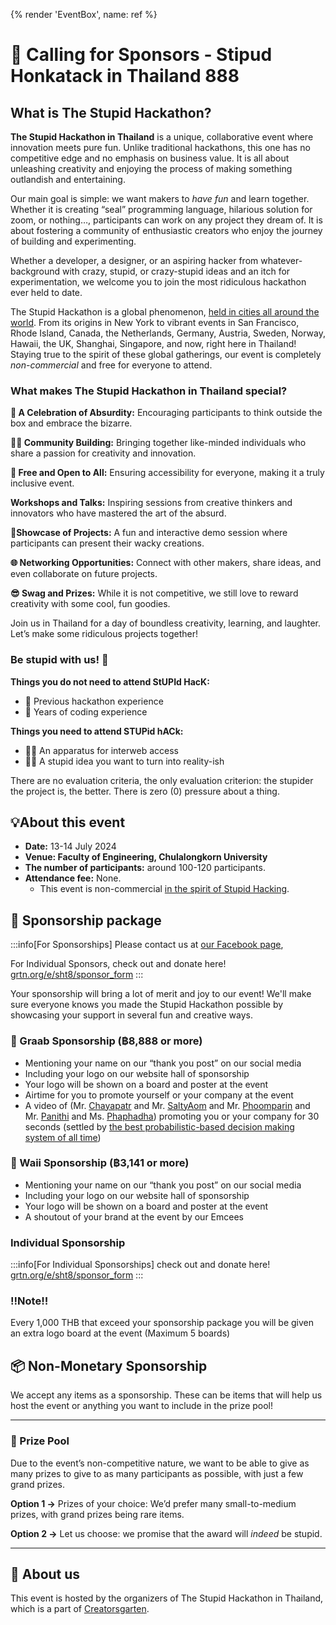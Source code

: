 {% render 'EventBox', name: ref %}

# 🤝 Calling for Sponsors - Stipud Honkatack in Thailand 888

## What is The Stupid Hackathon?

**The Stupid Hackathon in Thailand** is a unique, collaborative event where innovation meets pure fun. Unlike traditional hackathons, this one has no competitive edge and no emphasis on business value. It is all about unleashing creativity and enjoying the process of making something outlandish and entertaining.

Our main goal is simple: we want makers to *have fun* and learn together. Whether it is creating “seal” programming language, hilarious solution for zoom, or nothing…, participants can work on any project they dream of. It is about fostering a community of enthusiastic creators who enjoy the journey of building and experimenting.

Whether a developer, a designer, or an aspiring hacker from whatever-background with crazy, stupid, or crazy-stupid ideas and an itch for experimentation, we welcome you to join the most ridiculous hackathon ever held to date.

The Stupid Hackathon is a global phenomenon, [held in cities all around the world](https://gist.github.com/cheeaun/c3fe6cbb11aef1e146a3474dccf63b87). From its origins in New York to vibrant events in San Francisco, Rhode Island, Canada, the Netherlands, Germany, Austria, Sweden, Norway, Hawaii, the UK, Shanghai, Singapore, and now, right here in Thailand! Staying true to the spirit of these global gatherings, our event is completely *non-commercial* and free for everyone to attend.

### What makes The Stupid Hackathon in Thailand special?

**🎉 A Celebration of Absurdity:** Encouraging participants to think outside the box and embrace the bizarre.

**👩‍🔬 Community Building:** Bringing together like-minded individuals who share a passion for creativity and innovation.

**👐 Free and Open to All:** Ensuring accessibility for everyone, making it a truly inclusive event.

**Workshops and Talks:** Inspiring sessions from creative thinkers and innovators who have mastered the art of the absurd.

**🧾Showcase of Projects:** A fun and interactive demo session where participants can present their wacky creations.

**🌐 Networking Opportunities:** Connect with other makers, share ideas, and even collaborate on future projects.

**😎 Swag and Prizes:** While it is not competitive, we still love to reward creativity with some cool, fun goodies.

Join us in Thailand for a day of boundless creativity, learning, and laughter. Let’s make some ridiculous projects together!

### **Be stupid with us! 🤪**

**Things you do not need to attend StUPId HacK:**

- 🙅‍️️ Previous hackathon experience
- 🙅‍️ Years of coding experience

**Things you need to attend STUPid hACk:**

- 🙆‍♀️ An apparatus for interweb access
- 🙆‍♀️ A stupid idea you want to turn into reality-ish

There are no evaluation criteria, the only evaluation criterion: the stupider the project is, the better. There is zero (0) pressure about a thing.

## 💡About this event

- **Date:** 13-14 July 2024
- **Venue: Faculty of Engineering, Chulalongkorn University**
- **The number of participants:** around 100-120 participants.
- **Attendance fee:** None.
    - This event is non-commercial [in the spirit of Stupid Hacking](http://stupidhackathon.github.io).

## 💸 Sponsorship package

:::info[For Sponsorships]
Please contact us at [our Facebook page](https://grtn.org/fb),

For Individual Sponsors, check out and donate here! [grtn.org/e/sht8/sponsor_form](https://grtn.org/e/sht8/sponsor_form)
:::

Your sponsorship will bring a lot of merit and joy to our event! We'll make sure everyone knows you made the Stupid Hackathon possible by showcasing your support in several fun and creative ways.

### 🙏 Graab Sponsorship (฿8,888 or more)

- Mentioning your name on our “thank you post” on our social media
- Including your logo on our website hall of sponsorship
- Your logo will be shown on a board and poster at the event
- Airtime for you to promote yourself or your company at the event
- A video of (Mr. [Chayapatr](https://www.github.com/chayapatr/) and Mr. [SaltyAom](https://github.com/saltyaom) and Mr. [Phoomparin](https://www.github.com/heypoom) and Mr. [Panithi](https://github.com/betich) and Ms. [Phaphadha](https://creatorsgarten.org/wiki/People/anejung)) promoting you or your company for 30 seconds (settled by [the best probabilistic-based decision making system of all time](https://en.wikipedia.org/wiki/Rock_paper_scissors))

### 🙏 Waii Sponsorship (฿3,141 or more)

- Mentioning your name on our “thank you post” on our social media
- Including your logo on our website hall of sponsorship
- Your logo will be shown on a board and poster at the event
- A shoutout of your brand at the event by our Emcees

### Individual Sponsorship

:::info[For Individual Sponsorships]
check out and donate here! [grtn.org/e/sht8/sponsor_form](https://grtn.org/e/sht8/sponsor_form)
:::

### ‼Note‼

Every 1,000 THB that exceed your sponsorship package you will be given an extra logo board at the event (Maximum 5 boards)

## 📦 Non-Monetary Sponsorship

We accept any items as a sponsorship. These can be items that will help us host the event or anything you want to include in the prize pool!

---

### 🤖 Prize Pool

Due to the event’s non-competitive nature, we want to be able to give as many prizes to give to as many participants as possible, with just a few grand prizes.

**Option 1 →** Prizes of your choice: We’d prefer many small-to-medium prizes, with grand prizes being rare items. 

**Option 2 →** Let us choose: we promise that the award will *indeed* be stupid.

---

## 👾 About us

This event is hosted by the organizers of The Stupid Hackathon in Thailand, which is a part of [Creatorsgarten](https://www.facebook.com/creatorsgarten).